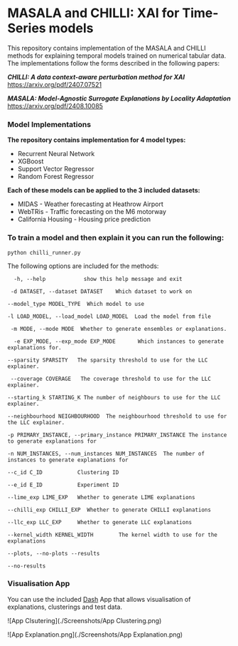 # MASALA and CHILLI: XAI for Time-Series models

This repository contains implementation of the MASALA and CHILLI methods for explaining temporal models trained on numerical tabular data. The implementations follow the forms described in the following papers:

***CHILLI: A data context-aware perturbation method for XAI*** https://arxiv.org/pdf/2407.07521

***MASALA: Model-Agnostic Surrogate Explanations by Locality Adaptation*** https://arxiv.org/pdf/2408.10085



### Model Implementations

**The repository contains implementation for 4 model types:**

- Recurrent Neural Network
- XGBoost
- Support Vector Regressor
- Random Forest Regressor

**Each of these models can be applied to the 3 included datasets:**

- MIDAS - Weather forecasting at Heathrow Airport
- WebTRis - Traffic forecasting on the M6 motorway
- California Housing - Housing price prediction

### To train a model and then explain it you can run the following:

`python chilli_runner.py `

The following options are included for the methods:

`  -h, --help            show this help message and exit`

 ` -d DATASET, --dataset DATASET    Which dataset to work on` 

`--model_type MODEL_TYPE  Which model to use`

`-l LOAD_MODEL, --load_model LOAD_MODEL  Load the model from file`

 ` -m MODE, --mode MODE  Whether to generate ensembles or explanations.` 

`  -e EXP_MODE, --exp_mode EXP_MODE       Which instances to generate explanations for.`

`--sparsity SPARSITY   The sparsity threshold to use for the LLC explainer.`

` --coverage COVERAGE   The coverage threshold to use for the LLC explainer.`

`--starting_k STARTING_K The number of neighbours to use for the LLC explainer.`

`--neighbourhood NEIGHBOURHOOD  The neighbourhood threshold to use for the LLC explainer.
`

`-p PRIMARY_INSTANCE, --primary_instance PRIMARY_INSTANCE The instance to generate explanations for`

` -n NUM_INSTANCES, --num_instances NUM_INSTANCES  The number of instances to generate explanations for `

`--c_id C_ID           Clustering ID`

`--e_id E_ID           Experiment ID`  

`--lime_exp LIME_EXP   Whether to generate LIME explanations `

`--chilli_exp CHILLI_EXP  Whether to generate CHILLI explanations`

`--llc_exp LLC_EXP     Whether to generate LLC explanations `

`--kernel_width KERNEL_WIDTH        The kernel width to use for the explanations `

`--plots, --no-plots --results`

`--no-results`



### Visualisation App

You can use the included [Dash](https://dash.plotly.com/) App that allows visualisation of explanations, clusterings and test data.

![App Clsutering](./Screenshots/App Clustering.png)

![App Explanation.png](./Screenshots/App Explanation.png)


